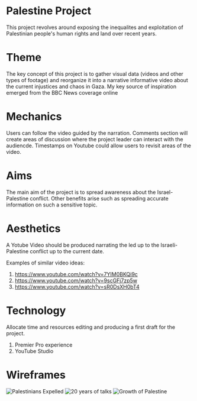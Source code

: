 # Palestine Project
This project revolves around exposing the inequalites and exploitation of Palestinian people's human rights and land over recent years.

# Theme  

The key concept of this project is to gather visual data (videos and other types of footage) and reorganize it into a narrative informative video about the current injustices and chaos in Gaza.
My key source of inspiration emerged from the BBC News coverage online 

# Mechanics  

Users can follow the video guided by the narration. Comments section will create areas of discussion where the project leader can interact with the audiencde. Timestamps on Youtube could allow users to revisit areas of the video.

# Aims  

The main aim of the project is to spread awareness about the Israel- Palestine conflict. Other benefits arise such as spreading accurate information on such a sensitive topic.

# Aesthetics

A Yotube Video should be produced narrating the led up to the Israeli-Palestine conflict up to the current date.

Examples of similar video ideas:
1. https://www.youtube.com/watch?v=7YIM0BKQi9c
2. https://www.youtube.com/watch?v=9scGFj7zp5w
3. https://www.youtube.com/watch?v=sR0DsXH0bT4

# Technology 

Allocate time and resources editing and producing a first draft for the project.
1. Premier Pro experience
2. YouTube Studio

# Wireframes 
![Palestinians Expelled](https://github.com/panosleontsinis/interface-narratives1/assets/123083154/7965f4db-6233-4cd8-932e-32d6f62f9d6d)
![20 years of talks](https://s3.amazonaws.com/VP2/visuals/en/d62fb949a6f490f27043bf6bc9111bae.jpg?2015)
![Growth of Palestine](https://cdn.statcdn.com/Infographic/images/normal/20645.jpeg)
